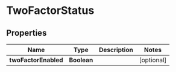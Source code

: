 
# TwoFactorStatus

## Properties
Name | Type | Description | Notes
------------ | ------------- | ------------- | -------------
**twoFactorEnabled** | **Boolean** |  |  [optional]



